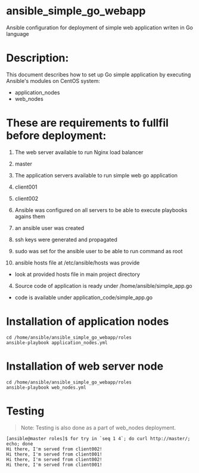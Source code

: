 # ansible_simple_go_webapp
Ansible configuration for deployment of simple web application writen in Go language

# Description:
This document describes how to set up Go simple application by executing Ansible's modules on CentOS system:
- application_nodes
- web_nodes

# These are requirements to fullfil before deployment:
1. The web server available to run Nginx load balancer
 1. master

2. The application servers available to run simple web go application
 1. client001
 2. client002

3. Ansible was configured on all servers to be able to execute playbooks agains them
 1. an ansible user was created
 2. ssh keys were generated and propagated
 3. sudo was set for the ansible user to be able to run command as root
 4. ansible hosts file at /etc/ansible/hosts was provide
   * look at provided hosts file in main project directory

4. Source code of application is ready under /home/ansible/simple_app.go
 * code is available under application_code/simple_app.go

# Installation of application nodes
```
cd /home/ansible/ansible_simple_go_webapp/roles
ansible-playbook application_nodes.yml
```

# Installation of web server node
```
cd /home/ansible/ansible_simple_go_webapp/roles
ansible-playbook web_nodes.yml
```

# Testing
> Note: Testing is also done as a part of web_nodes deployment.
```
[ansible@master roles]$ for try in `seq 1 4`; do curl http://master/; echo; done
Hi there, I'm served from client002!
Hi there, I'm served from client001!
Hi there, I'm served from client002!
Hi there, I'm served from client001!
```
